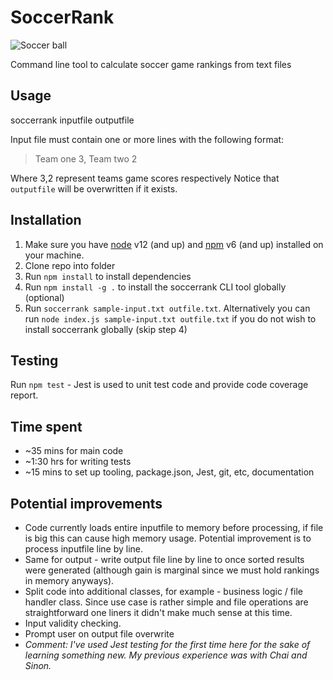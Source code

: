 # SoccerRank

![Soccer ball](https://www.stockillustrations.com/Image.aspx?src=medres&name=BIGR1007.jpg&sz=100)

Command line tool to calculate soccer game rankings from text files 

## Usage

soccerrank inputfile outputfile

Input file must contain one or more lines with the following format:
> Team one 3, Team two 2<br/>

Where 3,2 represent teams game scores respectively
Notice that `outputfile` will be overwritten if it exists. 
  
  
## Installation

1. Make sure you have [node](https://nodejs.org/en/) v12 (and up) and [npm](https://www.npmjs.com/get-npm) v6 (and up) installed on your machine.
1. Clone repo into folder
1. Run `npm install` to install dependencies 
1. Run `npm install -g .` to install the soccerrank CLI tool globally (optional)
1. Run `soccerrank sample-input.txt outfile.txt`. Alternatively you can run `node index.js sample-input.txt outfile.txt` if you do not wish to install soccerrank globally (skip step 4)
 
## Testing 

Run `npm test` - Jest is used to unit test code and provide code coverage report. 

## Time spent

- ~35 mins for main code
- ~1:30 hrs for writing tests
- ~15 mins to set up tooling, package.json, Jest, git, etc, documentation  

## Potential improvements

- Code currently loads entire inputfile to memory before processing, if file is big this can cause high memory usage. Potential improvement is to process inputfile line by line.
- Same for output - write output file line by line to once sorted results were generated (although gain is marginal since we must hold rankings in memory anyways).
- Split code into additional classes, for example - business logic / file handler class. Since use case is rather simple and file operations are straightforward one liners it didn't make much sense at this time.
- Input validity checking.
- Prompt user on output file overwrite
- _Comment: I've used Jest testing for the first time here for the sake of learning something new. My previous experience was with Chai and Sinon._ 
   